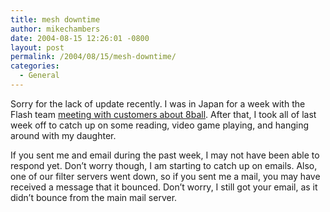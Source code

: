 ```yaml
---
title: mesh downtime
author: mikechambers
date: 2004-08-15 12:26:01 -0800
layout: post
permalink: /2004/08/15/mesh-downtime/
categories:
  - General
---
```



Sorry for the lack of update recently. I was in Japan for a week with the Flash team [meeting with customers about 8ball][1]. After that, I took all of last week off to catch up on some reading, video game playing, and hanging around with my daughter.

If you sent me and email during the past week, I may not have been able to respond yet. Don&#8217;t worry though, I am starting to catch up on emails. Also, one of our filter servers went down, so if you sent me a mail, you may have received a message that it bounced. Don&#8217;t worry, I still got your email, as it didn&#8217;t bounce from the main mail server.

 [1]: /mesh/archives/005742.cfm